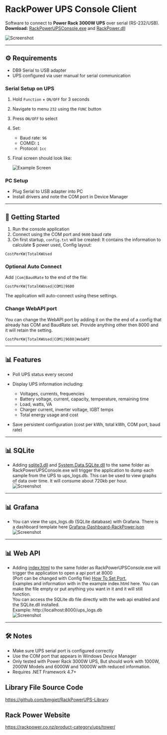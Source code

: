 # RackPower UPS Console Client

Software to connect to **Power Rack 3000W UPS** over serial (RS-232/USB).<br>
**Download:** [RackPowerUPSConsole.exe](https://raw.githubusercontent.com/bmgjet/RackPowerUPS-ConsoleClient/refs/heads/main/RackPowerUPSConsole.exe) and [RackPower.dll](https://raw.githubusercontent.com/bmgjet/RackPowerUPS-ConsoleClient/refs/heads/main/RackPower.dll)


![Screenshot](https://github.com/bmgjet/RackPowerUPS-ConsoleClient/blob/main/PowerRackConsole-Screenshot.png?raw=true)

---

## ⚙️ Requirements

* DB9 Serial to USB adapter
* UPS configured via user manual for serial communication

### Serial Setup on UPS

1. Hold `Function` + `ON/OFF` for 3 seconds
2. Navigate to menu `232` using the `FUNC` button
3. Press `ON/OFF` to select
4. Set:

   * Baud rate: `96`
   * COMID: `1`
   * Protocol: `1cc`
5. Final screen should look like:

   ![Example Screen](https://github.com/bmgjet/RackPowerUPS-ConsoleClient/blob/main/ExampleScreen.png?raw=true)

### PC Setup

* Plug Serial to USB adapter into PC
* Install drivers and note the COM port in Device Manager

---

## 🚀 Getting Started

1. Run the console application
2. Connect using the COM port and `9600` baud rate
3. On first startup, `config.txt` will be created: It contains the information to calculate $ power used, Config layout:

```
CostPerKW|TotalKWUsed
```

### Optional Auto Connect

Add `|Com|BaudRate` to the end of the file:

```
CostPerKW|TotalKWUsed|COM1|9600
```
The application will auto-connect using these settings.

### Change WebAPI port
You can change the WebAPI port by adding it on the the end of a config that already has COM and BaudRate set. Provide anything other then 8000 and it will retain the setting.
```
CostPerKW|TotalKWUsed|COM1|9600|WebAPI
```

---

## 📊 Features

* Poll UPS status every second
* Display UPS information including:

  * Voltages, currents, frequencies
  * Battery voltage, current, capacity, temperature, remaining time
  * Load, watts, VA
  * Charger current, inverter voltage, IGBT temps
  * Total energy usage and cost
* Save persistent configuration (cost per kWh, total kWh, COM port, baud rate)

---

## 📊 SQLite

* Adding [sqlite3.dll](https://raw.githubusercontent.com/bmgjet/RackPowerUPS-ConsoleClient/refs/heads/main/sqlite3.dll) and [System.Data.SQLite.dll](https://raw.githubusercontent.com/bmgjet/RackPowerUPS-ConsoleClient/refs/heads/main/System.Data.SQLite.dll) to the same folder as RackPowerUPSConsole.exe will trigger the application to dump each sample from the UPS to ups_logs.db. This can be used to view graphs of data over time. It will consume about 720kb per hour.<br>
![Screenshot](https://github.com/bmgjet/RackPowerUPS-ConsoleClient/blob/main/SQLiteGraph.png?raw=true)

---

## 📊 Grafana

* You can view the ups_logs.db (SQLite database) with Grafana. There is a dashboard template here [Grafana-Dashboard-RackPower.json](https://raw.githubusercontent.com/bmgjet/RackPowerUPS-ConsoleClient/refs/heads/main/Grafana-Dashboard-RackPower.json)<br>
![Screenshot](https://github.com/bmgjet/RackPowerUPS-ConsoleClient/blob/main/Grafana12-screenshot.png?raw=true)

---

## 📊 Web API

* Adding [index.html](https://raw.githubusercontent.com/bmgjet/RackPowerUPS-ConsoleClient/refs/heads/main/index.html) to the same folder as RackPowerUPSConsole.exe will trigger the application to open a api port at 8000<br>(Port can be changed with Config file) [How To Set Port](https://github.com/bmgjet/RackPowerUPS-ConsoleClient/main/README.md#change-webapi-port),<br>Examples and information with in the example index.html here. You can make the file empty or put anything you want in it and it will still function.<br>You can access the SQLite db file directly with the web api enabled and the SQLite.dll installed. <br>Example: http://localhost:8000/ups_logs.db
<br>![Screenshot](https://github.com/bmgjet/RackPowerUPS-ConsoleClient/blob/main/webapi-screenshot.png?raw=true)
---

## 🛠️ Notes

* Make sure UPS serial port is configured correctly
* Use the COM port that appears in Windows Device Manager
* Only tested with Power Rack 3000W UPS, But should work with 1000W, 2000W Models and 6000W and 10000W with reduced information.
* Requires .NET Framework 4.7+

## Library File Source Code
https://github.com/bmgjet/RackPowerUPS-Library

## Rack Power Website
https://rackpower.co.nz/product-category/ups/tower/
